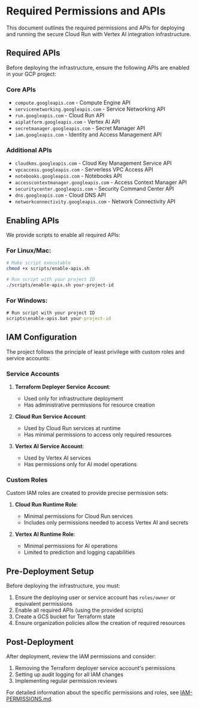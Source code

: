 # Required Permissions and APIs

This document outlines the required permissions and APIs for deploying and running the secure Cloud Run with Vertex AI integration infrastructure.

## Required APIs

Before deploying the infrastructure, ensure the following APIs are enabled in your GCP project:

### Core APIs
- `compute.googleapis.com` - Compute Engine API
- `servicenetworking.googleapis.com` - Service Networking API
- `run.googleapis.com` - Cloud Run API
- `aiplatform.googleapis.com` - Vertex AI API
- `secretmanager.googleapis.com` - Secret Manager API
- `iam.googleapis.com` - Identity and Access Management API

### Additional APIs
- `cloudkms.googleapis.com` - Cloud Key Management Service API
- `vpcaccess.googleapis.com` - Serverless VPC Access API
- `notebooks.googleapis.com` - Notebooks API
- `accesscontextmanager.googleapis.com` - Access Context Manager API
- `securitycenter.googleapis.com` - Security Command Center API
- `dns.googleapis.com` - Cloud DNS API
- `networkconnectivity.googleapis.com` - Network Connectivity API

## Enabling APIs

We provide scripts to enable all required APIs:

### For Linux/Mac:
```bash
# Make script executable
chmod +x scripts/enable-apis.sh

# Run script with your project ID
./scripts/enable-apis.sh your-project-id
```

### For Windows:
```cmd
# Run script with your project ID
scripts\enable-apis.bat your-project-id
```

## IAM Configuration

The project follows the principle of least privilege with custom roles and service accounts:

### Service Accounts

1. **Terraform Deployer Service Account**:
   - Used only for infrastructure deployment
   - Has administrative permissions for resource creation

2. **Cloud Run Service Account**:
   - Used by Cloud Run services at runtime
   - Has minimal permissions to access only required resources

3. **Vertex AI Service Account**:
   - Used by Vertex AI services
   - Has permissions only for AI model operations

### Custom Roles

Custom IAM roles are created to provide precise permission sets:

1. **Cloud Run Runtime Role**:
   - Minimal permissions for Cloud Run services
   - Includes only permissions needed to access Vertex AI and secrets

2. **Vertex AI Runtime Role**:
   - Minimal permissions for AI operations
   - Limited to prediction and logging capabilities

## Pre-Deployment Setup

Before deploying the infrastructure, you must:

1. Ensure the deploying user or service account has `roles/owner` or equivalent permissions
2. Enable all required APIs (using the provided scripts)
3. Create a GCS bucket for Terraform state
4. Ensure organization policies allow the creation of required resources

## Post-Deployment

After deployment, review the IAM permissions and consider:

1. Removing the Terraform deployer service account's permissions
2. Setting up audit logging for all IAM changes
3. Implementing regular permission reviews

For detailed information about the specific permissions and roles, see [IAM-PERMISSIONS.md](./IAM-PERMISSIONS.md).
